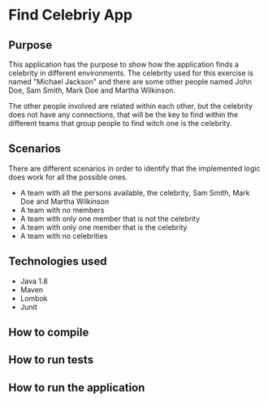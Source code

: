 # Find Celebriy App

## Purpose

This application has the purpose to show how the application finds a celebrity in different environments.
The celebrity used for this exercise is named "Michael Jackson" and there are some other people named John Doe, 
Sam Smith, Mark Doe and Martha Wilkinson.

The other people involved are related within each other, but the celebrity does not have any connections, 
that will be the key to find within the different teams that group people to find witch one is the celebrity.

## Scenarios

There are different scenarios in order to identify that the implemented logic does work for all the possible ones.

* A team with all the persons available, the celebrity, Sam Smith, Mark Doe and Martha Wilkinson
* A team with no members
* A team with only one member that is not the celebrity
* A team with only one member that is the celebrity
* A team with no celebrities 

## Technologies used

* Java 1.8
* Maven
* Lombok
* Junit

## How to compile

## How to run tests

## How to run the application